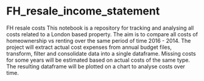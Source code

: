 # FH_resale_income_statement
 FH resale costs
This notebook is a repository for tracking and analysing all costs related to a London based property. The aim is to compare all costs of homeownership vs renting over the same period of time 2016 - 2014. The project will extract actual cost expenses
from annual budget files, transform, filter and consolidate data into a single dataframe. Missing costs for some years will be estimated based on actual costs of the same type. 
The resulting dataframe will be plotted on a chart to analyse costs over time. 
